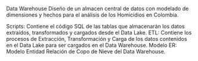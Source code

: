 Data Warehouse
Diseño de un almacen central de datos con modelado de dimensiones y hechos para el análisis de los Homicidios en Colombia.

Scripts: Contiene el código SQL de las tablas que almacenarán los datos extraídos, transformados y cargados desde el Data Lake.
ETL: Contiene los procesos de Extracción, Transformación y Carga de los datos contenidos en el Data Lake para ser cargados en el Data Warehouse.
Modelo ER: Modelo Entidad Relación de Copo de Nieve del Data Warehouse.
